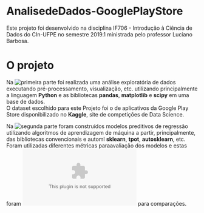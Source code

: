 # AnalisedeDados-GooglePlayStore

Este projeto foi desenvolvido na disciplina IF706 - Introdução à Ciência de Dados do CIn-UFPE no semestre 2019.1 ministrada pelo professor Luciano Barbosa.

# O projeto
Na ![primeira parte](Projeto01_Analise.ipynb) foi realizada uma análise exploratória de dados executando pré-processamento, visualização, etc. 
utilizando principalmente a linguagem **Python** e as bibliotecas **pandas**, **matplotlib** e **scipy** em uma base de dados.  
O dataset escolhido para este Projeto foi o de aplicativos da Google Play Store disponibilizado no **Kaggle**, site de competições de Data Science.

Na ![segunda parte](Projeto02_Modelos.ipynb) foram construídos modelos preditivos de regressão utilizando algoritmos de aprendizagem de máquina
a partir, principalmente, das bibliotecas convencionais e automl **sklearn**, **tpot**, **autosklearn**, etc.  
Foram utilizadas diferentes métricas paraavaliação dos modelos e estas foram ![sumarizadas](summary_results.csv) para comparações.
